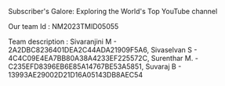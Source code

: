 Subscriber's Galore: Exploring the World's Top YouTube channel

Our team Id : NM2023TMID05055

Team description : 
Sivaranjini M - 2A2DBC8236401DEA2C44ADA21909F5A6,
Sivaselvan S  - 4C4C09E4EA7BB80A38A4233EF225572C,
Surenthar M.  - C235EFD8396EB6E85A14767BE53A5851,
Suvaraj B     - 13993AE29002D21D16A05143DB8AEC54
